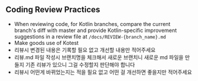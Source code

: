 ## Coding Review Practices

- When reviewing code, for Kotlin branches, compare the current branch's diff with master and provide Kotlin-specific improvement suggestions in a review file at `/docs/REVIEW-{branch_name}.md`
- Make goods use of Kotest
- 리뷰시 변경된 내용은 기록할 필요 없고 개선할 내용만 적어주세요
- 리뷰.md 파일 작성시 브랜치명을 체크해서 새로운 브랜치니 새로운 md 파일을 만들지 기존 리뷰가 있으니 그걸 수정할지 판단해야 합니다
- 리뷰시 어떤게 바뀌었는지는 적을 필요 없고 어떤 걸 개선하면 좋을지만 적어주세요
